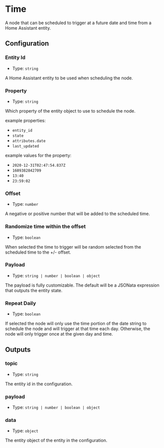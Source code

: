 # Time

A node that can be scheduled to trigger at a future date and time from a Home Assistant entity.

## Configuration

### Entity Id

- Type: `string`

A Home Assistant entity to be used when scheduling the node.

### Property

- Type: `string`

Which property of the entity object to use to schedule the node.

example properties:

- <code>entity_id</code>
- <code>state</code>
- <code>attributes.date</code>
- <code>last_updated</code>

example values for the property:

- <code>2020-12-31T02:47:54.837Z</code>
- <code>1609382842709</code>
- <code>13:40</code>
- <code>23:59:02</code>

### Offset

- Type: `number`

A negative or positive number that will be added to the scheduled time.

### Randomize time within the offset

- Type: `boolean`

When selected the time to trigger will be random selected from the scheduled time to the +/- offset.

### Payload

- Type: `string | number | boolean | object`

The payload is fully customizable. The default will be a JSONata expression that outputs the entity state.

### Repeat Daily

- Type: `boolean`

If selected the node will only use the time portion of the date string to schedule the node and will trigger at that time each day. Otherwise, the node will only trigger once at the given day and time.

## Outputs

### topic

- Type: `string`

The entity id in the configuration.

### payload

- Type: `string | number | boolean | object`

### data

- Type: `object`

The entity object of the entity in the configuration.
